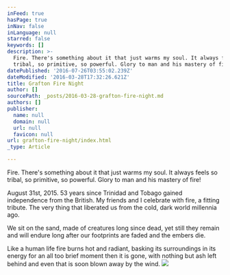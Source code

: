 ```yaml
---
inFeed: true
hasPage: true
inNav: false
inLanguage: null
starred: false
keywords: []
description: >-
  Fire. There's something about it that just warms my soul. It always feels so
  tribal, so primitive, so powerful. Glory to man and his mastery of fire!
datePublished: '2016-07-26T03:55:02.239Z'
dateModified: '2016-03-28T17:32:26.621Z'
title: Grafton Fire Night
author: []
sourcePath: _posts/2016-03-28-grafton-fire-night.md
authors: []
publisher:
  name: null
  domain: null
  url: null
  favicon: null
url: grafton-fire-night/index.html
_type: Article

---
```

Fire. There's something about it that just warms my soul. It always feels so tribal, so primitive, so powerful. Glory to man and his mastery of fire!

August 31st, 2015\. 53 years since Trinidad and Tobago gained independence from the British. My friends and I celebrate with fire, a fitting tribute. The very thing that liberated us from the cold, dark world millennia ago.

We sit on the sand, made of creatures long since dead, yet still they remain and will endure long after our footprints are faded and the embers die.

Like a human life fire burns hot and radiant, basking its surroundings in its energy for an all too brief moment then it is gone, with nothing but ash  left behind and even that is soon blown away by the wind. ![](https://the-grid-user-content.s3-us-west-2.amazonaws.com/13351d79-dcb3-4ded-8a6e-b7b4fd06f7ea.jpg)